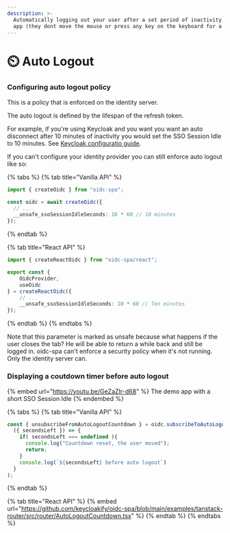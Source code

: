 ```yaml
---
description: >-
  Automatically logging out your user after a set period of inactivity on your
  app (they dont move the mouse or press any key on the keyboard for a while)
---
```


# ⏲️ Auto Logout

### Configuring auto logout policy

This is a policy that is enforced on the identity server. &#x20;

The auto logout is defined by the lifespan of the refresh token.

For example, if you're using Keycloak and you want you want an auto disconnect after 10 minutes of inactivity you would set the SSO Session Idle to 10 minutes. See [Keycloak configuratio guide](../resources/usage-with-keycloak.md).

&#x20;If you can't configure your identity provider you can still enforce auto logout like so: &#x20;

{% tabs %}
{% tab title="Vanilla API" %}
```typescript
import { createOidc } from "oidc-spa";

const oidc = await createOidc({
  // ...
  __unsafe_ssoSessionIdleSeconds: 10 * 60 // 10 minutes
});
```
{% endtab %}

{% tab title="React API" %}
```typescript
import { createReactOidc } from "oidc-spa/react";

export const {
    OidcProvider,
    useOidc
} = createReactOidc({
    // ...
    __unsafe_ssoSessionIdleSeconds: 10 * 60 // Ten minutes
});
```
{% endtab %}
{% endtabs %}

Note that this parameter is marked as unsafe because what happens if the user closes the tab? He will be able to return a while back and still be logged in. oidc-spa can't enforce a security policy when it's not running. Only the identity server can.  &#x20;

### Displaying a coutdown timer before auto logout

{% embed url="https://youtu.be/GeZaZIr-d68" %}
The demo app with a short SSO Session Idle
{% endembed %}

{% tabs %}
{% tab title="Vanilla API" %}
```typescript
const { unsubscribeFromAutoLogoutCountdown } = oidc.subscribeToAutoLogoutCountdown(
  ({ secondsLeft }) => {
    if( secondsLeft === undefined ){
      console.log("Countdown reset, the user moved");
      return;
    }
    console.log(`${secondsLeft} before auto logout`)
  }
);
```
{% endtab %}

{% tab title="React API" %}
{% embed url="https://github.com/keycloakify/oidc-spa/blob/main/examples/tanstack-router/src/router/AutoLogoutCountdown.tsx" %}
{% endtab %}
{% endtabs %}

